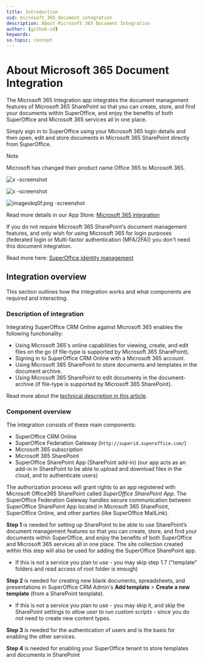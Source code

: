 ```yaml
---
title: Introduction
uid: microsoft_365_document_integration
description: About Microsoft 365 Document Integration
author: {github-id}
keywords:
so.topic: concept
---
```


# About Microsoft 365 Document Integration

The Microsoft 365 Integration app integrates the document management features of Microsoft 365 SharePoint so that you can create, store, and find your documents within SuperOffice, and enjoy the benefits of both SuperOffice and Microsoft 365 services all in one place.

Simply sign in to SuperOffice using your Microsoft 365 login details and then open, edit and store documents in Microsoft 365 SharePoint directly from SuperOffice.

> [!NOTE]
> Microsoft has changed their product name Office 365 to Microsoft 365.

![x -screenshot][img1]

![x -screenshot][img2]

![imageokq0f.png -screenshot][img3]

Read more details in our App Store: [Microsoft 365 integration][1]

If you do not require Microsoft 365 SharePoint’s document management features, and only wish for using Microsoft 365 for login purposes (federated login or Multi-factor authentication (MFA/2FA)) you don't need this document integration.

Read more here: [SuperOffice identity management][2]

## Integration overview

This section outlines how the integration works and what components are required and interacting.

### Description of integration

Integrating SuperOffice CRM Online against Microsoft 365 enables the following functionality:

* Using Microsoft 365's online capabilities for viewing, create, and edit files on the go (if file-type is supported by Microsoft 365 SharePoint).
* Signing in to SuperOffice CRM Online with a Microsoft 365 account.
* Using Microsoft 365 SharePoint to store documents and templates in the document archive.
* Using Microsoft 365 SharePoint to edit documents in the document-archive (if file-type is supported by Microsoft 365 SharePoint).

Read more about the [technical description in this article][3].

### Component overview

The integration consists of these main components:

* SuperOffice CRM Online
* SuperOffice Federation Gateway (`http://superid.superoffice.com/`)
* Microsoft 365 subscription
* Microsoft 365 SharePoint
* SuperOffice SharePoint App (SharePoint add-in) (our app acts as an add-in in SharePoint to be able to upload and download files in the cloud, and to authenticate users)

The authorization process will grant rights to an app registered with Microsoft Office365 SharePoint called *SuperOffice SharePoint App*. The SuperOffice Federation Gateway handles secure communication between SuperOffice SharePoint App located in Microsoft 365 SharePoint, SuperOffice Online, and other parties (like SuperOffice MailLink).

**Step 1** is needed for setting up SharePoint to be able to use SharePoint’s document management features so that you can create, store, and find your documents within SuperOffice, and enjoy the benefits of both SuperOffice and Microsoft 365 services all in one place. The site collection created within this step will also be used for adding the SuperOffice SharePoint app.

* If this is not a service you plan to use - you may skip step 1.7 ("template" folders and read access of root folder is enough)

**Step 2** is needed for creating new blank documents, spreadsheets, and presentations in SuperOffice CRM Admin's **Add template** > **Create a new template** (from a SharePoint template).

* If this is not a service you plan to use - you may skip it, and skip the SharePoint settings to *allow user to run custom scripts* - since you do not need to create new content types.

**Step 3** is needed for the authentication of users and is the basis for enabling the other services.

**Step 4** is needed for enabling your SuperOffice tenant to store templates and documents in SharePoint

<!-- Referenced links -->
[1]: https://online.superoffice.com/AppStore/superoffice-as/office-365-integration
[2]: ../../../identity-management/overview.md
[3]: ../overview.md

<!-- Referenced images -->
[img1]: media/sign-in.png
[img2]: media/example1.png
[img3]: media/imageokq0f.png
